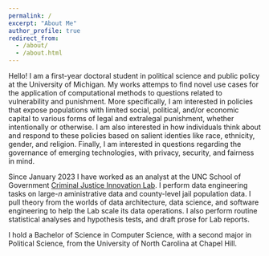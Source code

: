 ```yaml
---
permalink: /
excerpt: "About Me"
author_profile: true
redirect_from: 
  - /about/
  - /about.html
---
```

Hello! I am a first-year doctoral student in political science and public policy at the University of Michigan. My works attemps to find novel use cases for the application of computational methods to questions related to vulnerability and punishment. More specifically, I am interested in policies that expose populations with limited social, political, and/or economic capital to various forms of legal and extralegal punishment, whether intentionally or otherwise. I am also interested in how individuals think about and respond to these policies based on salient identies like race, ethnicity, gender, and religion. Finally, I am interested in questions regarding the governance of emerging technologies, with privacy, security, and fairness in mind.

Since January 2023 I have worked as an analyst at the UNC School of Government [Criminal Justice Innovation Lab](https://cjil.sog.unc.edu/). I perform data engineering tasks on large-$n$ aministrative data and county-level jail population data. I pull theory from the worlds of data architecture, data science, and software engineering to help the Lab scale its data operations. I also perform routine statistical analyses and hypothesis tests, and draft prose for Lab reports.

I hold a Bachelor of Science in Computer Science, with a second major in Political Science, from the University of North Carolina at Chapel Hill.